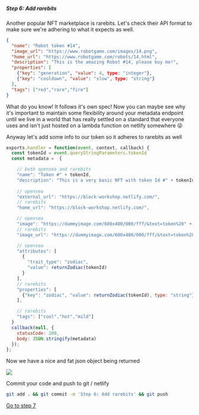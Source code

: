 
##### Step 6: Add rarebits

Another popular NFT marketplace is rarebits. Let's check their API format to make sure we're adhering to what it expects as well.

```json
{
  "name": "Robot token #14",
  "image_url": "https://www.robotgame.com/images/14.png",
  "home_url": "https://www.robotgame.com/robots/14.html",
  "description": "This is the amazing Robot #14, please buy me!",
  "properties": [
    {"key": "generation", "value": 4, type: "integer"}, 
    {"key": "cooldown", "value": "slow", type: "string"}
  ],
  "tags": ["red","rare","fire"]
}
```

What do you know! It follows it's own spec! Now you can maybe see why it's important to maintain some flexibility around your metadata endpoint until we live in a world that has really settled on a standard that everyone uses and isn't just hosted on a lambda function on netlify somewhere 😜

Anyway let's add some info to our token so it adheres to rarebits as well

```javascript
exports.handler = function(event, context, callback) {
  const tokenId = event.queryStringParameters.tokenId
  const metadata =  {

    // both opensea and rarebits
    "name": "Token #" + tokenId, 
    "description": "This is a very basic NFT with token Id #" + tokenId,
      
    // opensea
    "external_url": "https://block-workshop.netlify.com/",
    // rarebits
    "home_url": "https://block-workshop.netlify.com/", 

    // opensea
    "image": "https://dummyimage.com/600x400/000/fff/&text=token%20" + tokenId, 
    // rarebits
    "image_url": "https://dummyimage.com/600x400/000/fff/&text=token%20" + tokenId, 

    // opensea
    "attributes": [ 
      {
        "trait_type": "zodiac", 
        "value": returnZodiac(tokenId)
      }
    ],
    // rarebits
    "properties": [ 
      {"key": "zodiac", "value": returnZodiac(tokenId), type: "string"}, 
    ],

    // rarebits
    "tags": ["cool","hot","mild"]
  } 
  callback(null, {
    statusCode: 200,
    body: JSON.stringify(metadata)
  });
};
```

Now we have a nice and fat json object being returned

![](https://uc3591ee0d156272d6d44a75e14f.previews.dropboxusercontent.com/p/thumb/AAQ6MYlutPXbhs2zT648D1SxsE_EgC4ufuyWWAc8VfD5UAohsfVOep_nB3BdU2hNRWh-M0JhnIh7x-CcmDjG1lPNdINvN2drm_tt8eGhNeyqPIiEb-W1y3v2WzsiKa1lM-NG9WpvcpXNlooKLwOwZxg427x9QYZb3X1YZ7XlT_y9lRf8HBbQSVLyYFEAjgBEFcz44KFz4g5uW8_X1wBloC-Qhsdv9O0x0LFHs1ZJyi5NmztHBkbijUc1n2JKnDsJ_cb898eSpprjuY8unTY07B5g3Pwfg7lM54NDhMrsbnHqh2-hsOtKHOrfziLXM_Xnojqlpx_n2WM3U_RtH-Iq3m65/p.png?size=1600x1200&size_mode=3)

Commit your code and push to git / netlify

```bash
git add . && git commit -m 'Step 6: Add rarebits' && git push
```

[Go to step 7](2-07.md)
